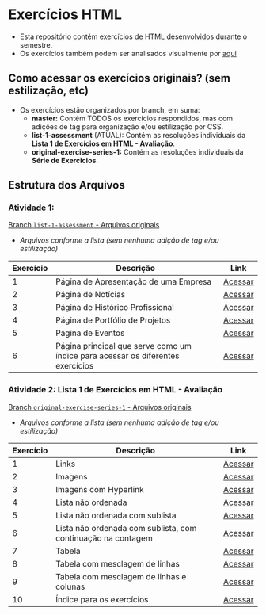 # Exercícios HTML

- Esta repositório contém exercícios de HTML desenvolvidos durante o semestre.
- Os exercícios também podem ser analisados visualmente por [aqui](https://chriskryon.github.io/fatec-desenvolvimento-web-i/)

## Como acessar os exercícios originais? (sem estilização, etc)
- Os exercícios estão organizados por branch, em suma:
  - **master:** Contém TODOS os exercícios respondidos, mas com adições de tag para organização e/ou estilização por CSS.
  - **list-1-assessment** (ATUAL): Contém as resoluções individuais da **Lista 1 de Exercícios em HTML - Avaliação**.
  - **original-exercise-series-1:** Contém as resoluções individuais da **Série de Exercicios**.

## Estrutura dos Arquivos

### **Atividade 1**:
[Branch ```list-1-assessment``` - Arquivos originais](https://github.com/chriskryon/fatec-desenvolvimento-web-i/tree/list-1-assessment)
- _Arquivos conforme a lista (sem nenhuma adição de tag e/ou estilização)_

| Exercício | Descrição | Link |
|---|---|--------------------------------------------------------------------------------------------------------------------------------------------------------------------------------------------------------------------------------------------------------------------------------------------------------------------------------------------------------------------------------------------------------------------------------------------------------------------------------------------------------------------------------------------------------------------------------------------------------------------------------------------------------------------------------------------------------------------------------------------------------------------------------------------------------------------------------------------------------------------------------------------------------------------------------------------------------------------------------------------------------------------------------------------------------------------------------|
| 1  | Página de Apresentação de uma Empresa| [Acessar](https://github.com/chriskryon/fatec-desenvolvimento-web-i/blob/master/atividade_1/ex_1/index.html)  |
| 2  | Página de Notícias | [Acessar](https://github.com/chriskryon/fatec-desenvolvimento-web-i/blob/master/atividade_1/ex_2/index.html)  |
| 3  | Página de Histórico Profissional  | [Acessar](https://github.com/chriskryon/fatec-desenvolvimento-web-i/blob/master/atividade_1/ex_3/index.html)  |
| 4  | Página de Portfólio de Projetos| [Acessar](https://github.com/chriskryon/fatec-desenvolvimento-web-i/blob/master/atividade_1/ex_4/index.html)  |
| 5  | Página de Eventos  | [Acessar](https://github.com/chriskryon/fatec-desenvolvimento-web-i/blob/master/atividade_1/ex_5/index.html)  |
| 6  | Página principal que serve como um índice para acessar os diferentes exercícios | [Acessar]((https://github.com/chriskryon/fatec-desenvolvimento-web-i/blob/master/atividade_1)/index.html) |


### **Atividade 2: Lista 1 de Exercícios em HTML - Avaliação**
[Branch ```original-exercise-series-1``` - Arquivos originais](https://github.com/chriskryon/fatec-desenvolvimento-web-i/tree/original-exercise-series-1)
- _Arquivos conforme a lista (sem nenhuma adição de tag e/ou estilização)_

| Exercício | Descrição  | Link  |
|---|---|--------------------------------------------------------------------------------------------------------------------------------------------------------------------------------------------------------------------------------------------------------------------------------------------------------------------------------------------------------------------------------------------------------------------------------------------------------------------------------------------------------------------------------------------------------------------------------------------------------------------------------------------------------------------------------------------------------------------------------------------------------------------------------------------------------------------------------------------------------------------------------------------------------------------------------------------------------------------------------------------------------------------------------------------------------------------------------|
| 1  | Links | [Acessar](https://github.com/chriskryon/fatec-desenvolvimento-web-i/blob/master/atividade_2/exercicio1.html)  |
| 2  | Imagens | [Acessar](https://github.com/chriskryon/fatec-desenvolvimento-web-i/blob/master/atividade_2/exercicio2.html)  |
| 3  | Imagens com Hyperlink | [Acessar](https://github.com/chriskryon/fatec-desenvolvimento-web-i/blob/master/atividade_2/exercicio3.html)  |
| 4  | Lista não ordenada  | [Acessar](https://github.com/chriskryon/fatec-desenvolvimento-web-i/blob/master/atividade_2/exercicio4.html)  |
| 5  | Lista não ordenada com sublista| [Acessar](https://github.com/chriskryon/fatec-desenvolvimento-web-i/blob/master/atividade_2/exercicio5.html)  |
| 6  | Lista não ordenada com sublista, com continuação na contagem  | [Acessar](https://github.com/chriskryon/fatec-desenvolvimento-web-i/blob/master/atividade_2/exercicio6.html)  |
| 7  | Tabela  | [Acessar](https://github.com/chriskryon/fatec-desenvolvimento-web-i/blob/master/atividade_2/exercicio7.html)  |
| 8  | Tabela com mesclagem de linhas | [Acessar](https://github.com/chriskryon/fatec-desenvolvimento-web-i/blob/master/atividade_2/exercicio8.html)  |
| 9  | Tabela com mesclagem de linhas e colunas| [Acessar](https://github.com/chriskryon/fatec-desenvolvimento-web-i/blob/master/atividade_2/exercicio9.html) |
| 10 | Índice para os exercícios| [Acessar](https://github.com/chriskryon/fatec-desenvolvimento-web-i/blob/master/atividade_2/exercicio10.html) |